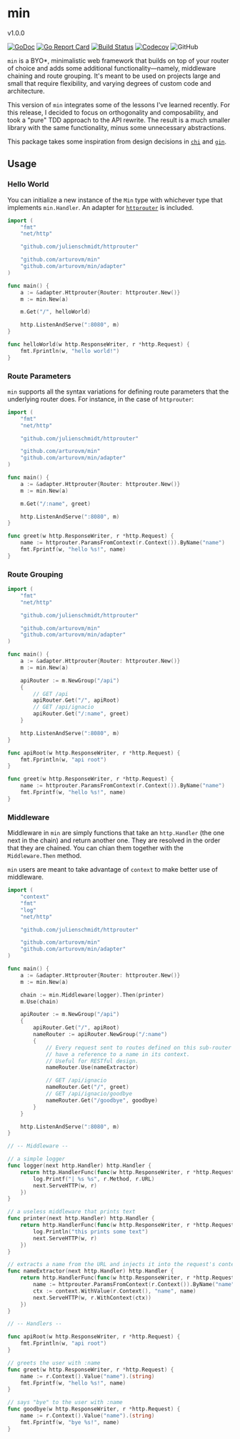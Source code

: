 # min

v1.0.0

[![GoDoc](https://godoc.org/github.com/arturovm/min?status.svg)](https://godoc.org/github.com/arturovm/min)
[![Go Report Card](https://goreportcard.com/badge/github.com/arturovm/min)](https://goreportcard.com/report/github.com/arturovm/min)
[![Build Status](https://travis-ci.com/arturovm/min.svg?branch=master)](https://travis-ci.com/arturovm/min)
[![Codecov](https://img.shields.io/codecov/c/github/arturovm/min.svg)](https://codecov.io/gh/arturovm/min)
![GitHub](https://img.shields.io/github/license/arturovm/min.svg)

`min` is a BYO\*, minimalistic web framework that builds on top of your router
of choice and adds some additional functionality—namely, middleware chaining
and route grouping. It's meant to be used on projects large and small that
require flexibility, and varying degrees of custom code and architecture.

This version of `min` integrates some of the lessons I've learned recently. For
this release, I decided to focus on orthogonality and composability, and took a
"pure" TDD approach to the API rewrite. The result is a much smaller library
with the same functionality, minus some unnecessary abstractions.

This package takes some inspiration from design decisions in
[`chi`](https://github.com/pressly/chi) and
[`gin`](https://github.com/gin-gonic/gin).

## Usage

### Hello World

You can initialize a new instance of the `Min` type with whichever type that
implements `min.Handler`. An adapter for
[`httprouter`](https://github.com/julienschmidt/httprouter) is included.

``` go
import (
    "fmt"
    "net/http"

    "github.com/julienschmidt/httprouter"

    "github.com/arturovm/min"
    "github.com/arturovm/min/adapter"
)

func main() {
    a := &adapter.Httprouter{Router: httprouter.New()}
    m := min.New(a)

    m.Get("/", helloWorld)

    http.ListenAndServe(":8080", m)
}

func helloWorld(w http.ResponseWriter, r *http.Request) {
    fmt.Fprintln(w, "hello world!")
}
```

### Route Parameters

`min` supports all the syntax variations for defining route parameters that
the underlying router does. For instance, in the case of `httprouter`:

```go
import (
    "fmt"
    "net/http"

    "github.com/julienschmidt/httprouter"

    "github.com/arturovm/min"
    "github.com/arturovm/min/adapter"
)

func main() {
    a := &adapter.Httprouter{Router: httprouter.New()}
    m := min.New(a)

    m.Get("/:name", greet)

    http.ListenAndServe(":8080", m)
}

func greet(w http.ResponseWriter, r *http.Request) {
    name := httprouter.ParamsFromContext(r.Context()).ByName("name")
    fmt.Fprintf(w, "hello %s!", name)
}
```

### Route Grouping

``` go
import (
    "fmt"
    "net/http"

    "github.com/julienschmidt/httprouter"

    "github.com/arturovm/min"
    "github.com/arturovm/min/adapter"
)

func main() {
    a := &adapter.Httprouter{Router: httprouter.New()}
    m := min.New(a)

    apiRouter := m.NewGroup("/api")
    {
        // GET /api
        apiRouter.Get("/", apiRoot)
        // GET /api/ignacio
        apiRouter.Get("/:name", greet)
    }

    http.ListenAndServe(":8080", m)
}

func apiRoot(w http.ResponseWriter, r *http.Request) {
    fmt.Fprintln(w, "api root")
}

func greet(w http.ResponseWriter, r *http.Request) {
    name := httprouter.ParamsFromContext(r.Context()).ByName("name")
    fmt.Fprintf(w, "hello %s!", name)
}
```

### Middleware

Middleware in `min` are simply functions that take an `http.Handler` (the one
next in the chain) and return another one. They are resolved in the order that
they are chained. You can chian them together with the `Middleware.Then`
method.

`min` users are meant to take advantage of `context` to make better use of
middleware.

``` go
import (
    "context"
    "fmt"
    "log"
    "net/http"

    "github.com/julienschmidt/httprouter"

    "github.com/arturovm/min"
    "github.com/arturovm/min/adapter"
)

func main() {
    a := &adapter.Httprouter{Router: httprouter.New()}
    m := min.New(a)

    chain := min.Middleware(logger).Then(printer)
    m.Use(chain)

    apiRouter := m.NewGroup("/api")
    {
        apiRouter.Get("/", apiRoot)
        nameRouter := apiRouter.NewGroup("/:name")
        {
            // Every request sent to routes defined on this sub-router will now
            // have a reference to a name in its context.
            // Useful for RESTful design.
            nameRouter.Use(nameExtractor)

            // GET /api/ignacio
            nameRouter.Get("/", greet)
            // GET /api/ignacio/goodbye
            nameRouter.Get("/goodbye", goodbye)
        }
    }

    http.ListenAndServe(":8080", m)
}

// -- Middleware --

// a simple logger
func logger(next http.Handler) http.Handler {
    return http.HandlerFunc(func(w http.ResponseWriter, r *http.Request) {
        log.Printf("| %s %s", r.Method, r.URL)
        next.ServeHTTP(w, r)
    })
}

// a useless middleware that prints text
func printer(next http.Handler) http.Handler {
    return http.HandlerFunc(func(w http.ResponseWriter, r *http.Request) {
        log.Println("this prints some text")
        next.ServeHTTP(w, r)
    })
}

// extracts a name from the URL and injects it into the request's context
func nameExtractor(next http.Handler) http.Handler {
    return http.HandlerFunc(func(w http.ResponseWriter, r *http.Request) {
        name := httprouter.ParamsFromContext(r.Context()).ByName("name")
        ctx := context.WithValue(r.Context(), "name", name)
        next.ServeHTTP(w, r.WithContext(ctx))
    })
}

// -- Handlers --

func apiRoot(w http.ResponseWriter, r *http.Request) {
    fmt.Fprintln(w, "api root")
}

// greets the user with :name
func greet(w http.ResponseWriter, r *http.Request) {
    name := r.Context().Value("name").(string)
    fmt.Fprintf(w, "hello %s!", name)
}

// says "bye" to the user with :name
func goodbye(w http.ResponseWriter, r *http.Request) {
    name := r.Context().Value("name").(string)
    fmt.Fprintf(w, "bye %s!", name)
}
```
